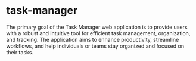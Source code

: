 # task-manager
The primary goal of the Task Manager web application is to provide users with a robust and  intuitive tool for efficient task management, organization, and tracking. The application aims  to enhance productivity, streamline workflows, and help individuals or teams stay organized  and focused on their tasks.
